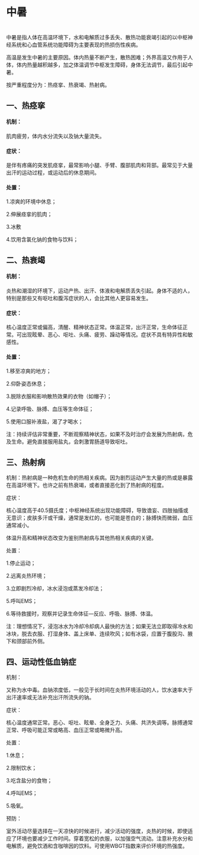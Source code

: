 # 中暑

# 

中暑是指人体在高温环境下，水和电解质过多丢失、散热功能衰竭引起的以中枢神经系统和心血管系统功能障碍为主要表现的热损伤性疾病。

高温是发生中暑的主要原因。体内热量不断产生，散热困难；外界高温又作用于人体，体内热量越积越多，加之体温调节中枢发生障碍，身体无法调节，最后引起中暑。

按严重程度分为：热痉挛、热衰竭、热射病。

## **一、热痉挛**

#### 

#### 机制：

肌肉疲劳，体内水分流失以及钠大量流失。

#### 症状：

是伴有疼痛的突发肌痉挛，最常影响小腿、手臂、腹部肌肉和背部。最常见于大量出汗的运动过程，或运动后的休息期间。

#### 处置：

1.凉爽的环境中休息；

2.伸展痉挛的肌肉；

3.冰敷

4.饮用含氯化钠的食物与饮料；

## 二、热衰竭

#### 

#### 机制：

炎热和潮湿的环境下，运动产热、出汗、体液和电解质丢失引起。身体不适的人，特别是那些又有呕吐和腹泻症状的人，会比其他人更容易发生。

#### 症状：

核心温度正常或偏高，清醒、精神状态正常。体温正常，出汗正常，生命体征正常。可出现眩晕、恶心、呕吐、头痛、疲劳、躁动等情况。症状不具有特异性和敏感性。

#### 处置：

1.移至凉爽的地方；

2.仰卧姿态休息；

3.脱除衣服和影响散热效果的衣物（如帽子）；

4.记录呼吸、脉搏、血压等生命体征；

5.使用口服补液盐，渴了才喝水；

注：持续评估非常重要，不断观察精神状态，如果不及时治疗会发展为热射病，危及生命。避免直接服用盐丸，会刺激胃肠道导致呕吐。

## 三、热射病

机制：热射病是一种危机生命的热相关疾病。因为剧烈运动产生大量的热或是暴露在高温环境下。也许之前有热衰竭，或者直接恶化到了热射病的程度。

症状：

核心温度高于40.5摄氏度；中枢神经系统出现功能障碍，导致谵妄、四肢抽搐或无意识；皮肤多汗或干燥，通常是发红的，也可能是苍白的；脉搏快而微弱，血压通常减小。

体温升高和精神状态改变为鉴别热射病与其他热相关疾病的关键。

处置：

1.停止运动；

2.远离炎热环境；

3.立即剧烈冷却，冰水浸泡或蒸发冷却法；

5.呼叫EMS；

6.等待救援时，观察并记录生命体征—反应、呼吸、脉搏、体温。

注：理想情况下，浸泡冰水为冷却冷却病人最快的方法；如果无法立即取得冷水和冰块，脱去衣服、打湿身体、盖上床单、连续吹风；如有冰袋，应置于腹股沟、腋下和颈部前外侧。

## 四、运动性低血钠症

机制：

又称为水中毒。血钠浓度低，一般见于长时间在炎热环境活动的人，饮水速率大于出汗速率或无法补充出汗所流失的钠。

症状：

核心温度通常正常。恶心、呕吐、眩晕、全身乏力、头痛、共济失调等。脉搏通常正常、呼吸可能正常或略高、血压正常或略微升高。

处置：

1.休息；

2.限制饮水；

3.吃含盐分的食物；

4.呼叫EMS；

5.吸氧。

预防：

室外活动尽量选择在一天凉快的时候进行，减少活动的强度，炎热的时候，即使适应了环境也要减少工作时间。穿着宽松的衣服，以加强空气流动。注意补充水分和电解质，避免饮酒和含咖啡因的饮料。可使用WBGT指数来评价环境的热强度。

